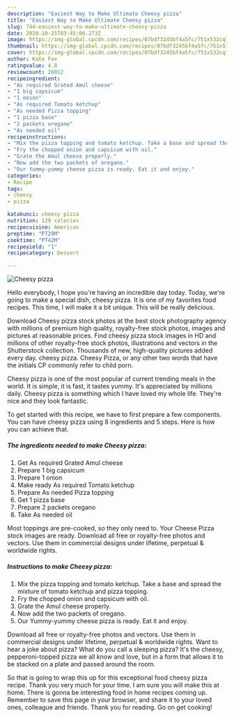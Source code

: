 ```yaml
---
description: "Easiest Way to Make Ultimate Cheesy pizza"
title: "Easiest Way to Make Ultimate Cheesy pizza"
slug: 744-easiest-way-to-make-ultimate-cheesy-pizza
date: 2020-10-25T03:45:06.273Z
image: https://img-global.cpcdn.com/recipes/07bdf3245bf4a5fc/751x532cq70/cheesy-pizza-recipe-main-photo.jpg
thumbnail: https://img-global.cpcdn.com/recipes/07bdf3245bf4a5fc/751x532cq70/cheesy-pizza-recipe-main-photo.jpg
cover: https://img-global.cpcdn.com/recipes/07bdf3245bf4a5fc/751x532cq70/cheesy-pizza-recipe-main-photo.jpg
author: Kate Fox
ratingvalue: 4.8
reviewcount: 20012
recipeingredient:
- "As required Grated Amul cheese"
- "1 big capsicum"
- "1 onion"
- "As required Tomato ketchup"
- "As needed Pizza topping"
- "1 pizza base"
- "2 packets oregano"
- "As needed oil"
recipeinstructions:
- "Mix the pizza topping and tomato ketchup. Take a base and spread the mixture of tomato ketchup and pizza topping."
- "Fry the chopped onion and capsicum with oil."
- "Grate the Amul cheese properly."
- "Now add the two packets of oregano."
- "Our Yummy-yummy cheese pizza is ready. Eat it and enjoy."
categories:
- Recipe
tags:
- cheesy
- pizza

katakunci: cheesy pizza 
nutrition: 129 calories
recipecuisine: American
preptime: "PT29M"
cooktime: "PT42M"
recipeyield: "1"
recipecategory: Dessert

---
```



![Cheesy pizza](https://img-global.cpcdn.com/recipes/07bdf3245bf4a5fc/751x532cq70/cheesy-pizza-recipe-main-photo.jpg)

Hello everybody, I hope you're having an incredible day today. Today, we're going to make a special dish, cheesy pizza. It is one of my favorites food recipes. This time, I will make it a bit unique. This will be really delicious.

Download Cheesy pizza stock photos at the best stock photography agency with millions of premium high quality, royalty-free stock photos, images and pictures at reasonable prices. Find cheesy pizza stock images in HD and millions of other royalty-free stock photos, illustrations and vectors in the Shutterstock collection. Thousands of new, high-quality pictures added every day. cheesy pizza. Cheesy Pizza, or any other two words that have the initials CP commonly refer to child porn.

Cheesy pizza is one of the most popular of current trending meals in the world. It is simple, it is fast, it tastes yummy. It's appreciated by millions daily. Cheesy pizza is something which I have loved my whole life. They're nice and they look fantastic.


To get started with this recipe, we have to first prepare a few components. You can have cheesy pizza using 8 ingredients and 5 steps. Here is how you can achieve that.

<!--inarticleads1-->

##### The ingredients needed to make Cheesy pizza:

1. Get As required Grated Amul cheese
1. Prepare 1 big capsicum
1. Prepare 1 onion
1. Make ready As required Tomato ketchup
1. Prepare As needed Pizza topping
1. Get 1 pizza base
1. Prepare 2 packets oregano
1. Take As needed oil


Most toppings are pre-cooked, so they only need to. Your Cheese Pizza stock images are ready. Download all free or royalty-free photos and vectors. Use them in commercial designs under lifetime, perpetual &amp; worldwide rights. 

<!--inarticleads2-->

##### Instructions to make Cheesy pizza:

1. Mix the pizza topping and tomato ketchup. Take a base and spread the mixture of tomato ketchup and pizza topping.
1. Fry the chopped onion and capsicum with oil.
1. Grate the Amul cheese properly.
1. Now add the two packets of oregano.
1. Our Yummy-yummy cheese pizza is ready. Eat it and enjoy.


Download all free or royalty-free photos and vectors. Use them in commercial designs under lifetime, perpetual &amp; worldwide rights. Want to hear a joke about pizza? What do you call a sleeping pizza? It&#39;s the cheesy, pepperoni-topped pizza we all know and love, but in a form that allows it to be stacked on a plate and passed around the room. 

So that is going to wrap this up for this exceptional food cheesy pizza recipe. Thank you very much for your time. I am sure you will make this at home. There is gonna be interesting food in home recipes coming up. Remember to save this page in your browser, and share it to your loved ones, colleague and friends. Thank you for reading. Go on get cooking!
